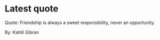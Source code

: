 # Latest quote 

Quote: Friendship is always a sweet responsibility, never an opportunity. 

By: Kahlil Gibran